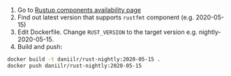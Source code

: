 1. Go to [Rustup components availability page](https://rust-lang.github.io/rustup-components-history/)
2. Find out latest version that supports `rustfmt` component (e.g. 2020-05-15)
3. Edit Dockerfile. Change `RUST_VERSION` to the target version e.g. nightly-2020-05-15.
4. Build and push:

```bash
docker build -t daniilr/rust-nightly:2020-05-15 .
docker push daniilr/rust-nightly:2020-05-15 
```

